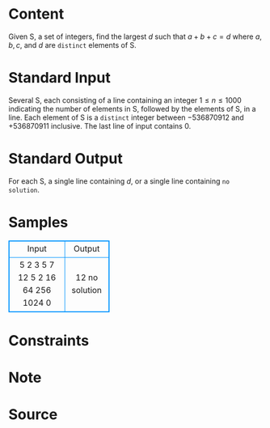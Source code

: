 
# Content

Given S, a set of integers, find the largest $d$ such that $a + b + c = d$ where $a, b, c,$ and $d$ are `distinct` elements of S.

# Standard Input

Several S, each consisting of a line containing an integer $1 ≤ n ≤ 1000$ indicating the number of elements in S, followed by the elements of S, in a line. Each element of S is a `distinct` integer between $-536870912$ and $+536870911$ inclusive. The last line of input contains $0$.

# Standard Output

For each S, a single line containing $d$, or a single line containing `no solution`.

# Samples

<style>
        table,table tr th, table tr td { border:1px solid #0094ff; }
        table { width: 200px; min-height: 25px; line-height: 25px; text-align: center; border-collapse: collapse;}   
    </style>
<table>
	<tr>
		<td>Input</td>
		<td>Output</td>
	</tr>
<tr><td>5
2 3 5 7 12
5
2 16 64 256 1024
0</td><td>12
no solution</td></tr></table>


# Constraints



# Note



# Source


